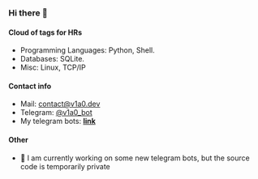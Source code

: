 ### Hi there 👋
#### Cloud of tags for HRs

* Programming Languages: Python, Shell.
* Databases: SQLite.
* Misc: Linux, TCP/IP

#### Contact info

* Mail: [contact@v1a0.dev](mailto:contact@v1a0.dev) 
* Telegram: [@v1a0_bot](https://t.me/v1a0_bot)
* My telegram bots: [__link__](https://github.com/V1A0/Telegram-bots)

#### Other

* 🔭 I am currently working on some new telegram bots, but the source code is temporarily private
